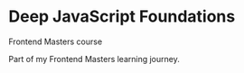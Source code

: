 # Deep JavaScript Foundations

Frontend Masters course

Part of my Frontend Masters learning journey.
